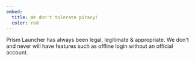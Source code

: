 ```yaml
---
embed:
  title: We don't tolerate piracy!
  color: red
---
```


Prism Launcher has always been legal, legitimate & appropriate. We don't and never will have features such as offline login without an official account.
